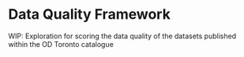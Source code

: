 # Data Quality Framework

WIP: Exploration for scoring the data quality of the datasets published within the OD Toronto catalogue
